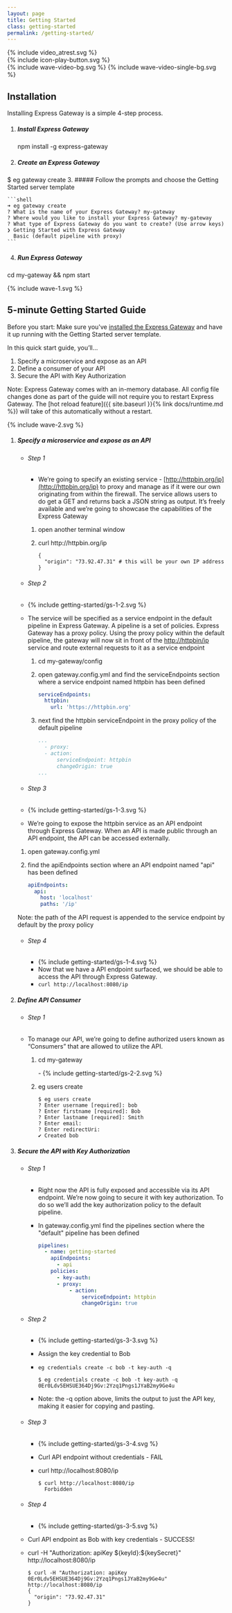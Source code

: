 ```yaml
---
layout: page
title: Getting Started
class: getting-started
permalink: /getting-started/
---
```

<section class="screencast-feature">
  <div class="video-aspect-ratio">
    <div class="video-border moveback">
    </div>
    <div class="video-container">
    {% include video_atrest.svg %}
    </div>
    {% include icon-play-button.svg %}
  </div>
  {% include wave-video-bg.svg %}
  {% include wave-video-single-bg.svg %}
</section>

<article class="getting-started-wrapper">
<section class="page-section-normal shape-style flex-column pseudo-wrapper" markdown="1">

## Installation

Installing Express Gateway is a simple 4-step process.

1. ##### Install Express Gateway
    <span class="codeHighlight">npm install -g express-gateway</span>
2. ##### Create an Express Gateway
  <span class="codeHighlight"> $ eg gateway create</span>
3. ##### Follow the prompts and choose the Getting Started server template

    ```shell
    ➜ eg gateway create
    ? What is the name of your Express Gateway? my-gateway
    ? Where would you like to install your Express Gateway? my-gateway
    ? What type of Express Gateway do you want to create? (Use arrow keys)
    ❯ Getting Started with Express Gateway
      Basic (default pipeline with proxy)
    ```

4. ##### Run Express Gateway
  <span class="codeHighlight">cd my-gateway && npm start</span>


</section>
<div class="svg-fix">{% include wave-1.svg %}</div>
<section class="page-section-blue flex-column pseudo-wrapper quickstart" markdown="1">

## 5-minute Getting Started Guide

Before you start: Make sure you've [installed the Express Gateway](#installation) and have it up running with the Getting Started server template.

In this quick start guide, you’ll...

1. Specify a microservice and expose as an API
2. Define a consumer of your API
3. Secure the API with Key Authorization

Note: Express Gateway comes with an in-memory database.  All config file changes done as part of the guide will not require you to restart Express Gateway.  The [hot reload feature]({{ site.baseurl }}{% link docs/runtime.md %}) will take of this automatically without a restart.
</section>
<div class="svg-fix">{% include wave-2.svg %}</div>

<section class="page-section-normal shape-style shape-style-large flex-column pseudo-wrapper" markdown="1">

1. ##### Specify a microservice and expose as an API
    - ###### Step 1
      - We’re going to specify an existing service - [http://httpbin.org/ip](http://httpbin.org/ip) to proxy and manage as if it were our own originating from within the firewall. The service allows users to do get a GET and returns back a JSON string as output. It’s freely available and we’re going to showcase the capabilities of the Express Gateway

      1. <p>open another terminal window
      2. <p><span class="codeHighlight">curl http://httpbin.org/ip</span></p>

          ```shell
          {
            "origin": "73.92.47.31" # this will be your own IP address
          }
          ```

    - ###### Step 2
    - {% include getting-started/gs-1-2.svg %}
    - The service will be specified as a service endpoint in the default pipeline in Express Gateway.  A pipeline is a set of policies.  Express Gateway has a proxy policy.  Using the proxy policy within the default pipeline, the gateway will now sit in front of the [http://httpbin/ip](http://httpbin/ip) service and route external requests to it as a service endpoint
      1. <p><span class="codeHighlight">cd my-gateway/config</span></p>
      2. <p>open <span class="codeHighlight">gateway.config.yml</span> and find the <span class="codeHighlight"> serviceEndpoints</span> section where a service endpoint named <span class="codeHighlight">httpbin</span> has been defined</p>

          ```yaml
          serviceEndpoints:
            httpbin:
              url: 'https://httpbin.org'
          ```

      3. <p>next find the <span class="codeHighlight">httpbin serviceEndpoint</span> in the <span class="codeHighlight">proxy</span> policy of the <span class="codeHighlight">default</span> pipeline</p>

          ```yaml
          ...
            - proxy:
            - action:
                serviceEndpoint: httpbin
                changeOrigin: true
          ...
          ```

    -  ###### Step 3
      - {% include getting-started/gs-1-3.svg %}
      - We’re going to expose the httpbin service as an API endpoint through Express Gateway. When an API is made public through an API endpoint, the API can be accessed externally.
      1. <p>open <span class="codeHighlight">gateway.config.yml</span></p>
      2. <p>find the <span class="codeHighlight"> apiEndpoints</span> section where an API endpoint named "api" has been defined</p>

          ```yaml
          apiEndpoints:
            api:
              host: 'localhost'
              paths: '/ip'
          ```

    Note: the path of the API request is appended to the service endpoint by default by the proxy policy

    - ###### Step 4
      - {% include getting-started/gs-1-4.svg %}
      - Now that we have a API endpoint surfaced, we should be able to access the API through Express Gateway.
      - `curl http://localhost:8080/ip`

2. ##### Define API Consumer
    - ###### Step 1
    - To manage our API, we’re going to define authorized users known as “Consumers” that are allowed to utilize the API.
      1. <p><span class="codeHighlight">cd my-gateway</span></p>
          - {% include getting-started/gs-2-2.svg %}
      2. <p><span class="codeHighlight">eg users create</span></p>

          ```shell
          $ eg users create
          ? Enter username [required]: bob
          ? Enter firstname [required]: Bob
          ? Enter lastname [required]: Smith
          ? Enter email:
          ? Enter redirectUri:
          ✔ Created bob
          ```

3. ##### Secure the API with Key Authorization
    - ###### Step 1
      - Right now the API is fully exposed and accessible via its API endpoint. We’re now going to secure it with key authorization. To do so we’ll add the key authorization policy to the default pipeline.
      - In <span class="codeHighlight">gateway.config.yml</span> find the <span class="codeHighlight"> pipelines</span> section where the "default" pipeline has been defined

          ```yaml
          pipelines:
            - name: getting-started
              apiEndpoints:
                - api
              policies:
                - key-auth:
                - proxy:
                    - action:
                        serviceEndpoint: httpbin
                        changeOrigin: true
          ```

    - ###### Step 2
      - {% include getting-started/gs-3-3.svg %}
      - Assign the key credential to Bob
      - `eg credentials create -c bob -t key-auth -q`

          ```shell
          $ eg credentials create -c bob -t key-auth -q
          0Er0Ldv5EHSUE364Dj9Gv:2Yzq1Pngs1JYaB2my9Ge4u
          ```

      - Note: the -q option above, limits the output to just the API key, making it easier for copying and pasting.

    - ###### Step 3
      - {% include getting-started/gs-3-4.svg %}
      - <p>Curl API endpoint without credentials - FAIL</p>
      - <p><span class="codeHighlight">curl http://localhost:8080/ip</span></p>

          ```shell
          $ curl http://localhost:8080/ip
            Forbidden
          ```

    - ###### Step 4
      - {% include getting-started/gs-3-5.svg %}
    - <p>Curl API endpoint as Bob with key credentials - SUCCESS!</p>
    - <p><span class="codeHighlight">curl -H "Authorization: apiKey ${keyId}:${keySecret}" http://localhost:8080/ip</span></p>

        ```shell
        $ curl -H "Authorization: apiKey 0Er0Ldv5EHSUE364Dj9Gv:2Yzq1Pngs1JYaB2my9Ge4u" http://localhost:8080/ip
        {
          "origin": "73.92.47.31"
        }
        ```

</section>
</article>
